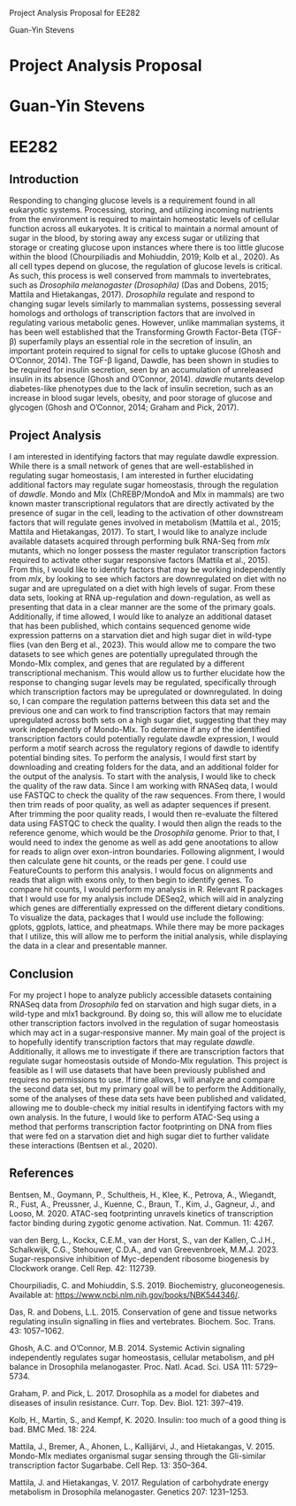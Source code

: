 Project Analysis Proposal for EE282

Guan-Yin Stevens
# Project Analysis Proposal
# Guan-Yin Stevens
# EE282

## Introduction

Responding to changing glucose levels is a requirement found in all eukaryotic systems. Processing, storing, and utilizing incoming nutrients from the environment is required to maintain homeostatic levels of cellular function across all eukaryotes. It is critical to maintain a normal amount of sugar in the blood, by storing away any excess sugar or utilizing that storage or creating glucose upon instances where there is too little glucose within the blood (Chourpiliadis and Mohiuddin, 2019; Kolb et al., 2020). As all cell types depend on glucose, the regulation of glucose levels is critical. As such, this process is well conserved from mammals to invertebrates, such as *Drosophila melanogaster (Drosophila)* (Das and Dobens, 2015; Mattila and Hietakangas, 2017). 
*Drosophila* regulate and respond to changing sugar levels similarly to mammalian systems, possessing several homologs and orthologs of transcription factors that are involved in regulating various metabolic genes. However, unlike mammalian systems, it has been well established that the Transforming Growth Factor-Beta (TGF-β) superfamily plays an essential role in the secretion of insulin, an important protein required to signal for cells to uptake glucose (Ghosh and O’Connor, 2014). The TGF-β ligand, Dawdle, has been shown in studies to be required for insulin secretion, seen by an accumulation of unreleased insulin in its absence (Ghosh and O’Connor, 2014). *dawdle* mutants develop diabetes-like phenotypes due to the lack of insulin secretion, such as an increase in blood sugar levels, obesity, and poor storage of glucose and glycogen (Ghosh and O’Connor, 2014; Graham and Pick, 2017). 

## Project Analysis
I am interested in identifying factors that may regulate dawdle expression. While there is a small network of genes that are well-established in regulating sugar homeostasis, I am interested in further elucidating additional factors may regulate sugar homeostasis, through the regulation of *dawdle*. Mondo and Mlx (ChREBP/MondoA and Mlx in mammals) are two known master transcriptional regulators that are directly activated by the presence of sugar in the cell, leading to the activation of other downstream factors that will regulate genes involved in metabolism (Mattila et al., 2015; Mattila and Hietakangas, 2017). To start, I would like to analyze include available datasets acquired through performing bulk RNA-Seq from *mlx* mutants, which no longer possess the master regulator transcription factors required to activate other sugar responsive factors (Mattila et al., 2015). From this, I would like to identify factors that may be working independently from *mlx*, by looking to see which factors are downregulated on diet with no sugar and are upregulated on a diet with high levels of sugar. From these data sets, looking at RNA up-regulation and down-regulation, as well as presenting that data in a clear manner are the some of the primary goals.
Additionally, if time allowed, I would like to analyze an additional dataset that has been published, which contains sequenced genome wide expression patterns on a starvation diet and high sugar diet in wild-type flies (van den Berg et al., 2023). This would allow me to compare the two datasets to see which genes are potentially upregulated through the Mondo-Mlx complex, and genes that are regulated by a different transcriptional mechanism. This would allow us to further elucidate how the response to changing sugar levels may be regulated, specifically through which transcription factors may be upregulated or downregulated. In doing so, I can compare the regulation patterns between this data set and the previous one and can work to find transcription factors that may remain upregulated across both sets on a high sugar diet, suggesting that they may work independently of Mondo-Mlx. To determine if any of the identified transcription factors could potentially regulate dawdle expression, I would perform a motif search across the regulatory regions of dawdle to identify potential binding sites. 
To perform the analysis, I would first start by downloading and creating folders for the data, and an additional folder for the output of the analysis. To start with the analysis, I would like to check the quality of the raw data. Since I am working with RNASeq data, I would use FASTQC to check the quality of the raw sequences. From there, I would then trim reads of poor quality, as well as adapter sequences if present. After trimming the poor quality reads, I would then re-evaluate the filtered data using FASTQC to check the quality. I would then align the reads to the reference genome, which would be the *Drosophila* genome. Prior to that, I would need to index the genome as well as add gene anootations to allow for reads to align over exon-intron boundaries. Following alignment, I would then calculate gene hit counts, or the reads per gene. I could use FeatureCounts to perform this analysis. I would focus on alignments and reads that align with exons only, to then begin to identify genes. To compare hit counts, I would perform my analysis in R. Relevant R packages that I would use for my analysis include DESeq2, which will aid in analyzing which genes are differentially expressed on the different dietary conditions. To visualize the data, packages that I would use include the following: gplots, ggplots, lattice, and pheatmaps. While there may be more packages that I utilize, this will allow me to perform the initial analysis, while displaying the data in a clear and presentable manner. 

## Conclusion
For my project I hope to analyze publicly accessible datasets containing RNASeq data from *Drosophila* fed on starvation and high sugar diets, in a wild-type and mlx1 background. By doing so, this will allow me to elucidate other transcription factors involved in the regulation of sugar homeostasis which may act in a sugar-responsive manner. My main goal of the project is to hopefully identify transcription factors that may regulate *dawdle*. Additionally, it allows me to investigate if there are transcription factors that regulate sugar homeostasis outside of Mondo-Mlx regulation. This project is feasible as I will use datasets that have been previously published and requires no permissions to use. If time allows, I will analyze and compare the second data set, but my primary goal will be to perform the Additionally, some of the analyses of these data sets have been published and validated, allowing me to double-check my initial results in identifying factors with my own analysis. In the future, I would like to perform ATAC-Seq using a method that performs transcription factor footprinting on DNA from flies that were fed on a starvation diet and high sugar diet to further validate these interactions (Bentsen et al., 2020). 

## References
Bentsen, M., Goymann, P., Schultheis, H., Klee, K., Petrova, A., Wiegandt, R., Fust, A., Preussner, J., Kuenne, C., Braun, T., Kim, J., Gagneur, J., and Looso, M. 2020. ATAC-seq footprinting unravels kinetics of transcription factor binding during zygotic genome activation. Nat. Commun. 11: 4267.

van den Berg, L., Kockx, C.E.M., van der Horst, S., van der Kallen, C.J.H., Schalkwijk, C.G., Stehouwer, C.D.A., and van Greevenbroek, M.M.J. 2023. Sugar-responsive inhibition of Myc-dependent ribosome biogenesis by Clockwork orange. Cell Rep. 42: 112739.

Chourpiliadis, C. and Mohiuddin, S.S. 2019. Biochemistry, gluconeogenesis. Available at: https://www.ncbi.nlm.nih.gov/books/NBK544346/.

Das, R. and Dobens, L.L. 2015. Conservation of gene and tissue networks regulating insulin signalling in flies and vertebrates. Biochem. Soc. Trans. 43: 1057–1062.

Ghosh, A.C. and O’Connor, M.B. 2014. Systemic Activin signaling independently regulates sugar homeostasis, cellular metabolism, and pH balance in Drosophila melanogaster. Proc. Natl. Acad. Sci. USA 111: 5729–5734.

Graham, P. and Pick, L. 2017. Drosophila as a model for diabetes and diseases of insulin resistance. Curr. Top. Dev. Biol. 121: 397–419.

Kolb, H., Martin, S., and Kempf, K. 2020. Insulin: too much of a good thing is bad. BMC Med. 18: 224.

Mattila, J., Bremer, A., Ahonen, L., Kallijärvi, J., and Hietakangas, V. 2015. Mondo-Mlx mediates organismal sugar sensing through the Gli-similar transcription factor Sugarbabe. Cell Rep. 13: 350–364.

Mattila, J. and Hietakangas, V. 2017. Regulation of carbohydrate energy metabolism in Drosophila melanogaster. Genetics 207: 1231–1253.

